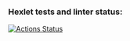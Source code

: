 ### Hexlet tests and linter status:
[![Actions Status](https://github.com/shizomanya/python-project-83/actions/workflows/hexlet-check.yml/badge.svg)](https://github.com/shizomanya/python-project-83/actions)
